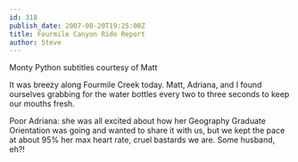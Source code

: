 ```yaml
---
id: 318
publish_date: 2007-08-20T19:25:00Z
title: Fourmile Canyon Ride Report
author: Steve
---
```

  
Monty Python subtitles courtesy of Matt

It was breezy along Fourmile Creek today. Matt, Adriana, and I found ourselves grabbing for the water bottles every two to three seconds to keep our mouths fresh.

Poor Adriana: she was all excited about how her Geography Graduate Orientation was going and wanted to share it with us, but we kept the pace at about 95% her max heart rate, cruel bastards we are. Some husband, eh?!